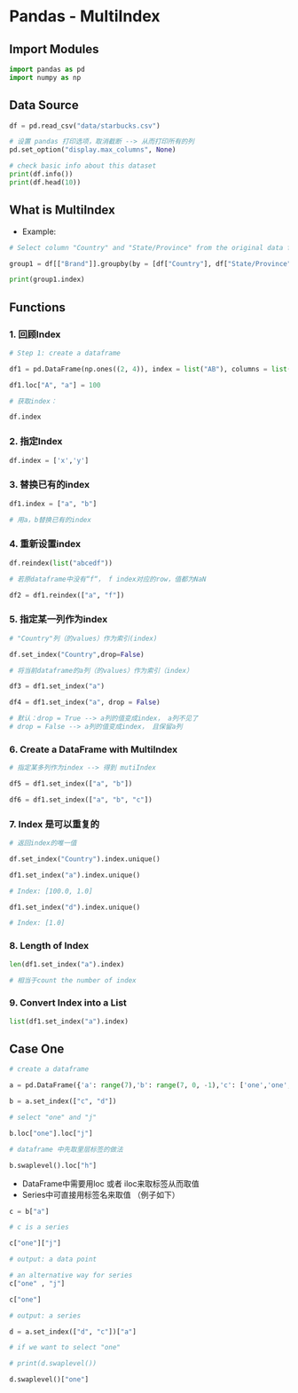 # Pandas - MultiIndex

## Import Modules
```python
import pandas as pd
import numpy as np
```
## Data Source
```python
df = pd.read_csv("data/starbucks.csv")

# 设置 pandas 打印选项，取消截断 --> 从而打印所有的列
pd.set_option("display.max_columns", None)

# check basic info about this dataset 
print(df.info())
print(df.head(10))
```

## What is MultiIndex
- Example:

```python
# Select column "Country" and "State/Province" from the original data file, and only keep the column "Brand"

group1 = df[["Brand"]].groupby(by = [df["Country"], df["State/Province"]]).count()

print(group1.index)
```


## Functions
### 1. 回顾Index
```python
# Step 1: create a dataframe

df1 = pd.DataFrame(np.ones((2, 4)), index = list("AB"), columns = list("abcd"))

df1.loc["A", "a"] = 100
```
```python
# 获取index：

df.index
```
### 2. 指定Index
```python
df.index = ['x','y']
```
### 3. 替换已有的index
```python
df1.index = ["a", "b"]

# 用a，b替换已有的index
```
### 4. 重新设置index 
```python
df.reindex(list("abcedf"))
```
```python
# 若原dataframe中没有“f“， f index对应的row，值都为NaN

df2 = df1.reindex(["a", "f"]) 
```
### 5. 指定某一列作为index
```python
# "Country"列（的values）作为索引(index)

df.set_index("Country",drop=False)
```
```python
# 将当前dataframe的a列（的values）作为索引（index）

df3 = df1.set_index("a") 
```
```python
df4 = df1.set_index("a", drop = False) 

# 默认：drop = True --> a列的值变成index， a列不见了
# drop = False --> a列的值变成index， 且保留a列
```
### 6. Create a DataFrame with MultiIndex
```python
# 指定某多列作为index --> 得到 mutiIndex

df5 = df1.set_index(["a", "b"])

df6 = df1.set_index(["a", "b", "c"])
```

### 7. Index 是可以重复的
```python
# 返回index的唯一值

df.set_index("Country").index.unique()
```
```python
df1.set_index("a").index.unique() 

# Index: [100.0, 1.0]
```
```python
df1.set_index("d").index.unique()

# Index: [1.0]
```

### 8. Length of Index
```python
len(df1.set_index("a").index)

# 相当于count the number of index 
```

### 9. Convert Index into a List 
```python
list(df1.set_index("a").index)
```

## Case One
```python
# create a dataframe 

a = pd.DataFrame({'a': range(7),'b': range(7, 0, -1),'c': ['one','one','one','two','two','two', 'two'],'d': list("hjklmno")})

b = a.set_index(["c", "d"])
```
```python
# select "one" and "j"

b.loc["one"].loc["j"] 
```
```python
# dataframe 中先取里层标签的做法

b.swaplevel().loc["h"]
```
- DataFrame中需要用loc 或者 iloc来取标签从而取值
- Series中可直接用标签名来取值 （例子如下）

```python
c = b["a"] 

# c is a series 
```
```python
c["one"]["j"]

# output: a data point
```
```python
# an alternative way for series 
c["one" , "j"]
```
```python
c["one"]

# output: a series
```
```python
d = a.set_index(["d", "c"])["a"]

# if we want to select "one"

# print(d.swaplevel())

d.swaplevel()["one"]
```


